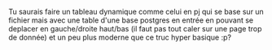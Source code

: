 Tu saurais faire un tableau dynamique comme celui en pj qui se base sur un fichier mais avec une table d'une base postgres en entrée  en pouvant se deplacer en gauche/droite haut/bas (il faut pas tout caler sur une page trop de donnée) et un peu plus moderne que ce truc hyper basique :p?
